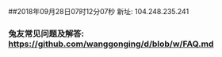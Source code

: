##2018年09月28日07时12分07秒 新址: 104.248.235.241
### 兔友常见问题及解答: https://github.com/wanggonging/d/blob/w/FAQ.md
